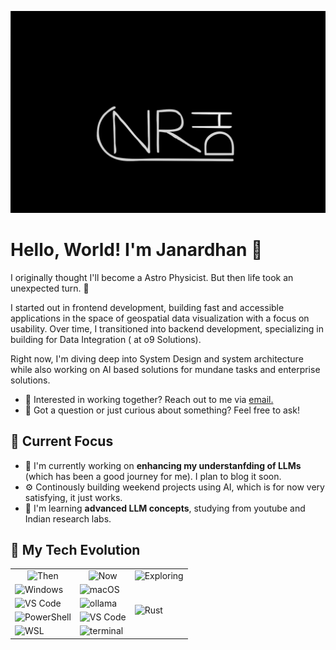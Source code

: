 [![Header](./image.png)](https://www.linkedin.com/in/janardhan-edara)

# Hello, World! I'm Janardhan 👋

<div class="github-introduction">


I originally thought I'll become a Astro Physicist. But then life took an unexpected turn. 🤔

I started out in frontend development, building fast and accessible applications in the space of geospatial data visualization with a focus on usability. Over time,  I transitioned into backend development, specializing in building for Data Integration ( at o9 Solutions).

Right now, I'm diving deep into System Design and system architecture while also working on AI based solutions for mundane tasks and enterprise solutions.

</div>

- 💼 Interested in working together? Reach out to me via <a href="mailto:edarajanardhan@gmail.com">email.</a>
- 💬 Got a question or just curious about something? Feel free to ask!

## 🚀 Current Focus

- 🔭 I'm currently working on **enhancing my understanfding of LLMs** (which has been a good journey for me). I plan to blog it soon.
- ⚙️ Continously building weekend projects using AI, which is for now very satisfying, it just works.
- 🌱 I'm learning **advanced LLM concepts**, studying from youtube and Indian research labs.

## 🧳 My Tech Evolution

<div align="center">
  <table>
    <tr>
      <td align="center">
        <img src="https://img.shields.io/badge/Then-333333?style=flat&logoColor=white" alt="Then">
      </td>
      <td align="center">
        <img src="https://img.shields.io/badge/Now-483699?style=flat&logoColor=white" alt="Now">
      </td>
      <td align="center">
        <img src="https://img.shields.io/badge/Exploring-2B90D9?style=flat&logoColor=white" alt="Exploring">
      </td>
    </tr>
    <tr>
      <td>
        <div style="display: flex; flex-direction: column; gap: 5px;">
          <img src="https://img.shields.io/badge/Windows-0078D6?style=flat&logo=windows&logoColor=white" alt="Windows">
          <img src="https://img.shields.io/badge/VS%20Code-007ACC?style=flat&logo=visual-studio-code&logoColor=white" alt="VS Code">
          <img src="https://img.shields.io/badge/PowerShell-5391FE?style=flat&logo=powershell&logoColor=white" alt="PowerShell">
          <img src="https://img.shields.io/badge/WSL-0078D4?style=flat&logo=windows&logoColor=white" alt="WSL">
        </div>
      </td>
      <td>
        <div style="display: flex; flex-direction: column; gap: 5px;">
          <img src="https://img.shields.io/badge/macOS-1793D1?style=flat&logo=macOS&logoColor=white" alt="macOS">
          <img src="https://img.shields.io/badge/Ollama-000000?style=flat&logo=ollama&logoColor=white" alt="ollama">
          <img src="https://img.shields.io/badge/VS%20Code-007ACC?style=flat&logo=visual-studio-code&logoColor=white" alt="VS Code">
          <img src="https://img.shields.io/badge/Terminal-000000?style=flat&logo=gnometerminal&logoColor=white" alt="terminal">
        </div>
      </td>
      <td>
        <div style="display: flex; flex-direction: column; gap: 5px;">
          <img src="https://img.shields.io/badge/Rust-000000?style=flat&logo=rust&logoColor=white" alt="Rust">
        </div>
      </td>
    </tr>
  </table>
</div>
